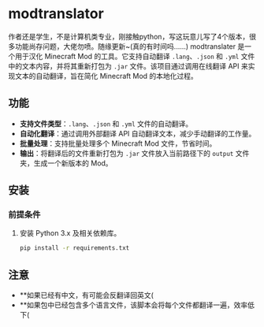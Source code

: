 # modtranslator
作者还是学生，不是计算机类专业，刚接触python，写这玩意儿写了4个版本，很多功能尚存问题，大佬勿喷。随缘更新~(真的有时间吗......)
modtranslater 是一个用于汉化 Minecraft Mod 的工具。它支持自动翻译 `.lang`、`.json` 和 `.yml` 文件中的文本内容，并将其重新打包为 `.jar` 文件。该项目通过调用在线翻译 API 来实现文本的自动翻译，旨在简化 Minecraft Mod 的本地化过程。

## 功能

- **支持文件类型**：`.lang`、`.json` 和 `.yml` 文件的自动翻译。
- **自动化翻译**：通过调用外部翻译 API 自动翻译文本，减少手动翻译的工作量。
- **批量处理**：支持批量处理多个 Minecraft Mod 文件，节省时间。
- **输出**：将翻译后的文件重新打包为 `.jar` 文件放入当前路径下的 `output` 文件夹，生成一个新版本的 Mod。

## 安装

### 前提条件

1. 安装 Python 3.x 及相关依赖库。

   ```bash
   pip install -r requirements.txt

## 注意

- **如果已经有中文，有可能会反翻译回英文(
- **如果包中已经包含多个语言文件，该脚本会将每个文件都翻译一遍，效率低下( 